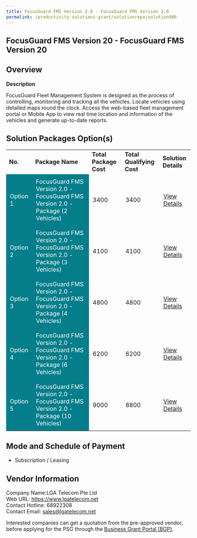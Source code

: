```yaml
---
title: FocusGuard FMS Version 2.0 - FocusGuard FMS Version 2.0
permalink: /productivity-solutions-grant/solutionrepo/solution986
---
```


## FocusGuard FMS Version 20 - FocusGuard FMS Version 20

## Overview

**Description**

FocusGuard Fleet Management System is designed as the process of controlling, monitoring and tracking all the vehicles. Locate vehicles using detailed maps round the clock. Access the web-based fleet management portal or Mobile App to view real time location and information of the vehicles and generate up-to-date reports.

## Solution Packages Option(s)

<table>
<tr>
<td><b>No.</b></td>
<td><b>Package Name</b></td>
<td><b>Total Package Cost</b></td>
<td><b>Total Qualifying Cost</b></td>
<td><b>Solution Details</b></td>
</tr>
<tr>
<td style='padding: 10px; background-color: #037E8A; color: #FFFFFF;'>Option 1</td>
<td style='padding: 10px; background-color: #037E8A; color: #FFFFFF;'>FocusGuard FMS Version 2.0 - FocusGuard FMS Version 2.0 - Package (2 Vehicles)</td>
<td style='padding: 10px;'>3400</td>
<td style='padding: 10px;'>3400</td>
<td style='padding: 10px;'><a href='https://www.gobusiness.gov.sg/images/psg/Desensitised_Focusguard_20200185_Annex_3_Part_1.pdf' target='_blank'>View Details</a></td>
</tr>
<tr>
<td style='padding: 10px; background-color: #037E8A; color: #FFFFFF;'>Option 2</td>
<td style='padding: 10px; background-color: #037E8A; color: #FFFFFF;'>FocusGuard FMS Version 2.0 - FocusGuard FMS Version 2.0 - Package (3 Vehicles)</td>
<td style='padding: 10px;'>4100</td>
<td style='padding: 10px;'>4100</td>
<td style='padding: 10px;'><a href='https://www.gobusiness.gov.sg/images/psg/Desensitised_Focusguard_20200185_Annex_3_Part_2.pdf' target='_blank'>View Details</a></td>
</tr>
<tr>
<td style='padding: 10px; background-color: #037E8A; color: #FFFFFF;'>Option 3</td>
<td style='padding: 10px; background-color: #037E8A; color: #FFFFFF;'>FocusGuard FMS Version 2.0 - FocusGuard FMS Version 2.0 - Package (4 Vehicles)</td>
<td style='padding: 10px;'>4800</td>
<td style='padding: 10px;'>4800</td>
<td style='padding: 10px;'><a href='https://www.gobusiness.gov.sg/images/psg/Desensitised_Focusguard_20200185_Annex_3_Part_3.pdf' target='_blank'>View Details</a></td>
</tr>
<tr>
<td style='padding: 10px; background-color: #037E8A; color: #FFFFFF;'>Option 4</td>
<td style='padding: 10px; background-color: #037E8A; color: #FFFFFF;'>FocusGuard FMS Version 2.0 - FocusGuard FMS Version 2.0 - Package (6 Vehicles)</td>
<td style='padding: 10px;'>6200</td>
<td style='padding: 10px;'>6200</td>
<td style='padding: 10px;'><a href='https://www.gobusiness.gov.sg/images/psg/Desensitised_Focusguard_20200185_Annex_3_Part_4.pdf' target='_blank'>View Details</a></td>
</tr>
<tr>
<td style='padding: 10px; background-color: #037E8A; color: #FFFFFF;'>Option 5</td>
<td style='padding: 10px; background-color: #037E8A; color: #FFFFFF;'>FocusGuard FMS Version 2.0 - FocusGuard FMS Version 2.0 - Package (10 Vehicles)</td>
<td style='padding: 10px;'>9000</td>
<td style='padding: 10px;'>8800</td>
<td style='padding: 10px;'><a href='https://www.gobusiness.gov.sg/images/psg/Desensitised_Focusguard_20200185_Annex_3_Part_5.pdf' target='_blank'>View Details</a></td>
</tr>
</table>

## Mode and Schedule of Payment

 - Subscription / Leasing

## Vendor Information

 Company Name:LGA Telecom Pte Ltd <br>Web URL: https://www.lgatelecom.net <br>Contact Hotline: 68922308 <br>Contact Email: sales@lgatelecom.net <br>

Interested companies can get a quotation from the pre-approved vendor, before applying for the PSG through the <a href='https://www.businessgrants.gov.sg/' target='_blank' rel='noopener'>Business Grant Portal (BGP)</a>.

<script src="/jquery/resize-tables.js"></script>

